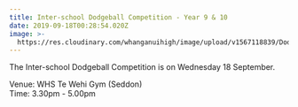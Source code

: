 ```yaml
---
title: Inter-school Dodgeball Competition - Year 9 & 10
date: 2019-09-18T00:28:54.020Z
image: >-
  https://res.cloudinary.com/whanganuihigh/image/upload/v1567118839/Dodgeball_Comp_poster.jpg
---
```

The Inter-school Dodgeball Competition is on Wednesday 18 September.

Venue: WHS Te Wehi Gym (Seddon)  
Time: 3.30pm - 5.00pm


